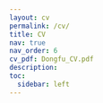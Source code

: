 ```yaml
---
layout: cv
permalink: /cv/
title: CV
nav: true
nav_order: 6
cv_pdf: Dongfu_CV.pdf
description: 
toc:
  sidebar: left
---
```


<!-- This is a description of the page. You can modify it in 'pages/_cv.md'. You can also change or remove the top pdf download button. -->